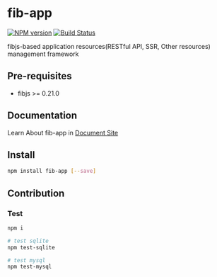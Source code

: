 # fib-app

[![NPM version](https://img.shields.io/npm/v/fib-app.svg)](https://www.npmjs.org/package/fib-app)
[![Build Status][actions-image]][actions-url]

[actions-image]: https://github.com/fibjs/fib-app/actions/workflows/run-ci.yml/badge.svg
[actions-url]: https://github.com/fibjs/fib-app/actions/workflows/run-ci.yml

fibjs-based application resources(RESTful API, SSR, Other resources) management framework

## Pre-requisites

- fibjs >= 0.21.0

## Documentation

Learn About fib-app in [Document Site]

[Document Site]:https://fibjs.github.io/fib-app/

## Install

```sh
npm install fib-app [--save]
```

## Contribution

### Test

```sh
npm i

# test sqlite
npm test-sqlite

# test mysql
npm test-mysql
```